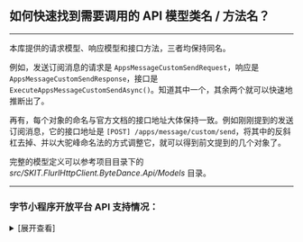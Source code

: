 ﻿## 如何快速找到需要调用的 API 模型类名 / 方法名？

---

本库提供的请求模型、响应模型和接口方法，三者均保持同名。

例如，发送订阅消息的请求是 `AppsMessageCustomSendRequest`，响应是 `AppsMessageCustomSendResponse`，接口是 `ExecuteAppsMessageCustomSendAsync()`。知道其中一个，其余两个就可以快速地推断出了。

再有，每个对象的命名与官方文档的接口地址大体保持一致。例如刚刚提到的发送订阅消息，它的接口地址是 `[POST] /apps/message/custom/send`，将其中的反斜杠去掉、并以大驼峰命名法的方式调整它，就可以得到前文提到的几个对象了。

完整的模型定义可以参考项目目录下的 _src/SKIT.FlurlHttpClient.ByteDance.Api/Models_ 目录。

---

### 字节小程序开放平台 API 支持情况：

<details>

<summary>[展开查看]</summary>

|     | 字节小程序 API |    所属平台     | 备注 |
| :-: | :------------: | :-------------: | :--: |
|  √  |  接口调用凭证  | 小程序 & 小游戏 |      |
|  √  |      登录      | 小程序 & 小游戏 |      |
|  √  |    数据缓存    | 小程序 & 小游戏 |      |
|  √  |     二维码     | 小程序 & 小游戏 |      |
|  √  |    内容安全    |     小程序      |      |
|  √  |    担保支付    |     小程序      |      |
|  √  |    订阅消息    | 小程序 & 小游戏 |      |
|  √  |      其他      | 小程序 & 小游戏 |      |

</details>
